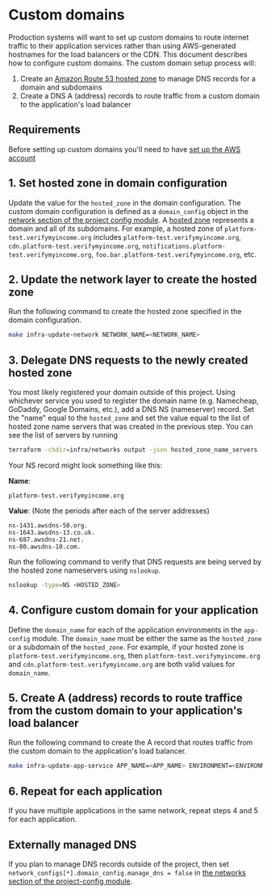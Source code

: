 # Custom domains

Production systems will want to set up custom domains to route internet traffic to their application services rather than using AWS-generated hostnames for the load balancers or the CDN. This document describes how to configure custom domains. The custom domain setup process will:

1. Create an [Amazon Route 53 hosted zone](https://docs.aws.amazon.com/Route53/latest/DeveloperGuide/hosted-zones-working-with.html) to manage DNS records for a domain and subdomains
2. Create a DNS A (address) records to route traffic from a custom domain to the application's load balancer

## Requirements

Before setting up custom domains you'll need to have [set up the AWS account](./set-up-aws-account.md)

## 1. Set hosted zone in domain configuration

Update the value for the `hosted_zone` in the domain configuration. The custom domain configuration is defined as a `domain_config` object in the [network section of the project config module](/infra/project-config/networks.tf). A [hosted zone](https://docs.aws.amazon.com/Route53/latest/DeveloperGuide/hosted-zones-working-with.html) represents a domain and all of its subdomains. For example, a hosted zone of `platform-test.verifymyincome.org` includes `platform-test.verifymyincome.org`, `cdn.platform-test.verifymyincome.org`, `notifications.platform-test.verifymyincome.org`, `foo.bar.platform-test.verifymyincome.org`, etc.

## 2. Update the network layer to create the hosted zone

Run the following command to create the hosted zone specified in the domain configuration.

```bash
make infra-update-network NETWORK_NAME=<NETWORK_NAME>
```

## 3. Delegate DNS requests to the newly created hosted zone

You most likely registered your domain outside of this project. Using whichever service you used to register the domain name (e.g. Namecheap, GoDaddy, Google Domains, etc.), add a DNS NS (nameserver) record. Set the "name" equal to the `hosted_zone` and set the value equal to the list of hosted zone name servers that was created in the previous step. You can see the list of servers by running

```bash
terraform -chdir=infra/networks output -json hosted_zone_name_servers
```

Your NS record might look something like this:

**Name**:

```text
platform-test.verifymyincome.org
```

**Value**: (Note the periods after each of the server addresses)

```text
ns-1431.awsdns-50.org.
ns-1643.awsdns-13.co.uk.
ns-687.awsdns-21.net.
ns-80.awsdns-10.com.
```

Run the following command to verify that DNS requests are being served by the hosted zone nameservers using `nslookup`.

```bash
nslookup -type=NS <HOSTED_ZONE>
```

## 4. Configure custom domain for your application

Define the `domain_name` for each of the application environments in the `app-config` module. The `domain_name` must be either the same as the `hosted_zone` or a subdomain of the `hosted_zone`. For example, if your hosted zone is `platform-test.verifymyincome.org`, then `platform-test.verifymyincome.org` and `cdn.platform-test.verifymyincome.org` are both valid values for `domain_name`.

## 5. Create A (address) records to route traffice from the custom domain to your application's load balancer

Run the following command to create the A record that routes traffic from the custom domain to the application's load balancer.

```bash
make infra-update-app-service APP_NAME=<APP_NAME> ENVIRONMENT=<ENVIRONMENT>
```

## 6. Repeat for each application

If you have multiple applications in the same network, repeat steps 4 and 5 for each application.

## Externally managed DNS

If you plan to manage DNS records outside of the project, then set `network_configs[*].domain_config.manage_dns = false` in [the networks section of the project-config module](/infra/project-config/networks.tf).
